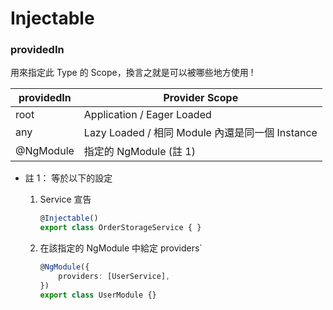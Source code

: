 # Injectable

### providedIn

用來指定此 Type 的 Scope，換言之就是可以被哪些地方使用 !

| providedIn | Provider Scope                                  |
| ---------- | ----------------------------------------------- |
| root       | Application / Eager Loaded                      |
| any        | Lazy Loaded / 相同 Module 內還是同一個 Instance |
| @NgModule  | 指定的 NgModule (註 1)                          |

-   註 1：
    等於以下的設定
    1. Service 宣告
        
        ```ts
        @Injectable()
        export class OrderStorageService { }
        ```

    1. 在該指定的 NgModule 中給定 providers`
    
        ```ts
        @NgModule({
            providers: [UserService],
        })
        export class UserModule {}
        ```
